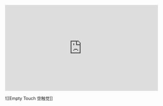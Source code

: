 
<div style="padding:56.25% 0 0 0;position:relative;"><iframe src="https://www.youtube.com/embed/LzCTLmiBhfc?si=NHO0oKV7soaywuUg" style="position:absolute;top:0;left:0;width:100%;height:100%;" frameborder="0" allow="autoplay; fullscreen; picture-in-picture" allowfullscreen></iframe></div>


![[Empty Touch 空触觉]]